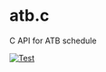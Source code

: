 # atb.c
C API for ATB schedule

[![Test](https://github.com/eiriksm/atb.c/actions/workflows/test.yml/badge.svg)](https://github.com/eiriksm/atb.c/actions/workflows/test.yml)
